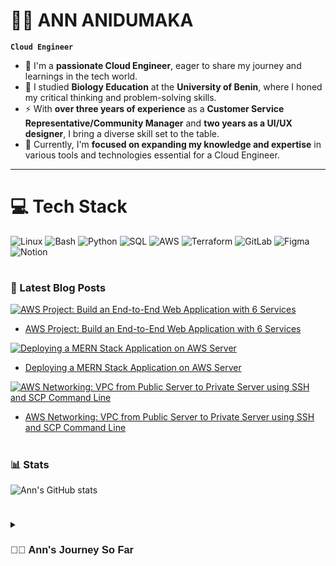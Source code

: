 # 🏄‍♂️ ANN ANIDUMAKA

**`Cloud Engineer`**

- 🔭 I'm a **passionate Cloud Engineer**, eager to share my journey and learnings in the tech world.<br/>
- 🌱 I studied **Biology Education** at the **University of Benin**, where I honed my critical thinking and problem-solving skills.<br/> 
- ⚡ With **over three years of experience** as a **Customer Service Representative/Community Manager** and **two years as a UI/UX designer**, I bring a diverse skill set to the table.<br/>
- 💬 Currently, I'm **focused on expanding my knowledge and expertise** in various tools and technologies essential for a Cloud Engineer.
  

---

# 💻 Tech Stack
<!-- Badges from https://github.com/Ileriayo/markdown-badges -->
![Linux](https://img.shields.io/badge/Linux-%23FCC624.svg?style=for-the-badge&logo=linux&logoColor=black)
![Bash](https://img.shields.io/badge/Bash-%23121011.svg?style=for-the-badge&logo=gnu-bash&logoColor=white)
![Python](https://img.shields.io/badge/python-3670A0?style=for-the-badge&logo=python&logoColor=ffdd54)
![SQL](https://img.shields.io/badge/SQL-%2300f.svg?style=for-the-badge&logo=sql&logoColor=white)
![AWS](https://img.shields.io/badge/AWS-%23FF9900.svg?style=for-the-badge&logo=amazon-aws&logoColor=white)
![Terraform](https://img.shields.io/badge/Terraform-%23623CE4.svg?style=for-the-badge&logo=terraform&logoColor=white)
![GitLab](https://img.shields.io/badge/GitLab-%23181717.svg?style=for-the-badge&logo=gitlab&logoColor=white)
![Figma](https://img.shields.io/badge/figma-%23F24E1E.svg?style=for-the-badge&logo=figma&logoColor=white)
![Notion](https://img.shields.io/badge/Notion-%23000000.svg?style=for-the-badge&logo=notion&logoColor=white)


#

### 📝 Latest Blog Posts

<!-- BEGIN BLOG-CARDS -->
[![AWS Project: Build an End-to-End Web Application with 6 Services](https://miro.medium.com/v2/resize:fill:224:224/1*Q72AZDo72JZVKeuRulJ1hw.png)](https://medium.com/@AnnAnidumaka/aws-project-build-an-end-to-end-web-application-with-6-services-step-by-step-documentation-a41e46656fa1)
- [AWS Project: Build an End-to-End Web Application with 6 Services](https://medium.com/@AnnAnidumaka/aws-project-build-an-end-to-end-web-application-with-6-services-step-by-step-documentation-a41e46656fa1)

[![Deploying a MERN Stack Application on AWS Server](https://miro.medium.com/v2/resize:fill:224:224/1*mm5lKl5ZO0ma8dDVXNi6iw.png)](https://medium.com/@AnnAnidumaka/deploying-a-mern-stack-application-on-aws-server-008375e766c6)
- [Deploying a MERN Stack Application on AWS Server](https://medium.com/@AnnAnidumaka/deploying-a-mern-stack-application-on-aws-server-008375e766c6)

[![AWS Networking: VPC from Public Server to Private Server using SSH and SCP Command Line](https://miro.medium.com/v2/resize:fill:224:224/1*MdMyWpzTF8nPkR3sSsou7A.png)](https://medium.com/@AnnAnidumaka/aws-networking-vpc-from-public-server-to-private-server-using-ssh-and-scp-command-line-9124eb5b007c)
- [AWS Networking: VPC from Public Server to Private Server using SSH and SCP Command Line](https://medium.com/@AnnAnidumaka/aws-networking-vpc-from-public-server-to-private-server-using-ssh-and-scp-command-line-9124eb5b007c)

#

### 📊 Stats

![Ann's GitHub stats](https://github-readme-stats.vercel.app/api?username=AnnCodes0001&show_icons=true&theme=gruvbox)

#

<details>
 <summary style="font-family: 'Helvetica', sans-serif;"><h3>👨‍💻 Ann's Journey So Far</h3></summary>
 My tech journey began with a computer gifted by my father at 13 years old. During university, I balanced academics and a customer service role to support my family while self-teaching coding and tech skills.

Navigating academia and work instilled resilience and determination in me. I explored cryptocurrency, leading to a role as a Community Manager, and discovered a passion for UI/UX design.

My journey led me to Cloud engineering, where I continue to learn and grow. Despite challenges, my dedication to learning and personal growth remains unwavering.

My tech journey has been transformative, filled with highs and lows. As I look to the future, I'm excited to continue making a difference in the world of technology.
</details>
